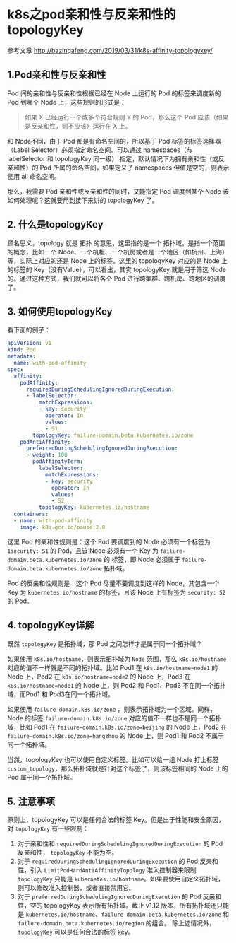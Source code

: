 # k8s之pod亲和性与反亲和性的topologyKey
参考文章 http://bazingafeng.com/2019/03/31/k8s-affinity-topologykey/

## 1.Pod亲和性与反亲和性
Pod 间的亲和性与反亲和性根据已经在 Node 上运行的 Pod 的标签来调度新的 Pod 到哪个 Node 上，这些规则的形式是：

> 如果 X 已经运行一个或多个符合规则 Y 的 Pod，那么这个 Pod 应该（如果是反亲和性，则不应该）运行在 X 上。

和 Node不同，由于 Pod 都是有命名空间的，所以基于 Pod 标签的标签选择器（Label Selector）必须指定命名空间。可以通过 namespaces（与 labelSelector 和 topologyKey 同一级） 指定，默认情况下为拥有亲和性（或反亲和性）的 Pod 所属的命名空间，如果定义了 namespaces 但值是空的，则表示使用 all 命名空间。

那么，我需要 Pod 亲和性或反亲和性的同时，又能指定 Pod 调度到某个 Node 该如何处理呢？这就要用到接下来讲的 topologyKey 了。

## 2. 什么是topologyKey
顾名思义，topology 就是 拓扑 的意思，这里指的是一个 拓扑域，是指一个范围的概念，比如一个 Node、一个机柜、一个机房或者是一个地区（如杭州、上海）等，实际上对应的还是 Node 上的标签。这里的 topologyKey 对应的是 Node 上的标签的 Key（没有Value），可以看出，其实 topologyKey 就是用于筛选 Node 的。通过这种方式，我们就可以将各个 Pod 进行跨集群、跨机房、跨地区的调度了。

## 3. 如何使用topologyKey
看下面的例子：
```yaml
apiVersion: v1
kind: Pod
metadata:
  name: with-pod-affinity
spec:
  affinity:
    podAffinity:
      requiredDuringSchedulingIgnoredDuringExecution:
      - labelSelector:
          matchExpressions:
          - key: security
            operator: In
            values:
            - S1
        topologyKey: failure-domain.beta.kubernetes.io/zone
    podAntiAffinity:
      preferredDuringSchedulingIgnoredDuringExecution:
      - weight: 100
        podAffinityTerm:
          labelSelector:
            matchExpressions:
            - key: security
              operator: In
              values:
              - S2
          topologyKey: kubernetes.io/hostname
  containers:
  - name: with-pod-affinity
    image: k8s.gcr.io/pause:2.0
```

这里 Pod 的亲和性规则是：这个 Pod 要调度到的 Node 必须有一个标签为 `1security: S1` 的 Pod，且该 Node 必须有一个 Key 为 `failure-domain.beta.kubernetes.io/zone` 的 标签，即 Node 必须属于 `failure-domain.beta.kubernetes.io/zone` 拓扑域。

Pod 的反亲和性规则是：这个 Pod 尽量不要调度到这样的 Node，其包含一个 Key 为 `kubernetes.io/hostname` 的标签，且该 Node 上有标签为 `security: S2` 的 Pod。

## 4. topologyKey详解
既然 `topologyKey` 是拓扑域，那 Pod 之间怎样才是属于同一个拓扑域？

如果使用 `k8s.io/hostname`，则表示拓扑域为 `Node` 范围，那么 `k8s.io/hostname` 对应的值不一样就是不同的拓扑域。比如 Pod1 在 `k8s.io/hostname=node1` 的 Node 上，Pod2 在 `k8s.io/hostname=node2` 的 Node 上，Pod3 在 `k8s.io/hostname=node1` 的 Node 上，则 Pod2 和 Pod1、Pod3 不在同一个拓扑域，而Pod1 和 Pod3在同一个拓扑域。

如果使用 `failure-domain.k8s.io/zone` ，则表示拓扑域为一个区域。同样，Node 的标签 `failure-domain.k8s.io/zone` 对应的值不一样也不是同一个拓扑域，比如 Pod1 在 `failure-domain.k8s.io/zone=beijing` 的 Node 上，Pod2 在 `failure-domain.k8s.io/zone=hangzhou` 的 Node 上，则 Pod1 和 Pod2 不属于同一个拓扑域。

当然，topologyKey 也可以使用自定义标签。比如可以给一组 Node 打上标签 `custom_topology`，那么拓扑域就是针对这个标签了，则该标签相同的 Node 上的 Pod 属于同一个拓扑域。

## 5. 注意事项
原则上，topologyKey 可以是任何合法的标签 Key。但是出于性能和安全原因，对 `topologyKey` 有一些限制：

1. 对于亲和性和 `requiredDuringSchedulingIgnoredDuringExecution` 的 Pod 反亲和性， `topologyKey` 不能为空。
2. 对于 `requiredDuringSchedulingIgnoredDuringExecution` 的 Pod 反亲和性，引入 `LimitPodHardAntiAffinityTopology` 准入控制器来限制 `topologyKey` 只能是 `kubernetes.io/hostname`。如果要使用自定义拓扑域，则可以修改准入控制器，或者直接禁用它。
3. 对于 `preferredDuringSchedulingIgnoredDuringExecution` 的 Pod 反亲和性，空的 topologyKey 表示所有拓扑域。截止 v1.12 版本，所有拓扑域还只能是 `kubernetes.io/hostname`、`failure-domain.beta.kubernetes.io/zone` 和 `failure-domain.beta.kubernetes.io/region` 的组合。
除上述情况外，`topologyKey` 可以是任何合法的标签 key。